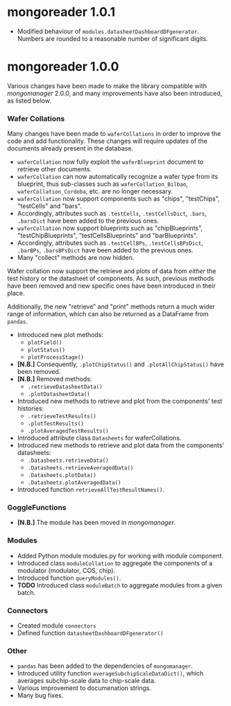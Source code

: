 # mongoreader 1.0.1

- Modified behaviour of `modules.datasheetDashboardDFgenerator`. Numbers are rounded to a reasonable
number of significant digits.

# mongoreader 1.0.0

Various changes have been made to make the library compatible with _mongomanager_ 2.0.0, and many improvements have also been introduced, as listed below.

### Wafer Collations

Many changes have been made to `waferCollations` in order to improve the code and add functionality. These changes will require updates of the documents already present in the database.

- `waferCollation` now fully exploit the `waferBlueprint` document to retrieve other documents.
- `waferCollation` can now automatically recognize a wafer type from its blueprint, thus sub-classes
such as `waferCollation_Bilbao`, `waferCollation_Cordoba`, etc. are no longer necessary.
- `waferCollation` now support components such as "chips", "testChips", "testCells" and "bars".
- Accordingly, attributes such as `.testCells`, `.testCellsDict`, `.bars`, `.barsDict` have been added to the previous ones.
- `waferCollation` now support blueprints such as "chipBlueprints", "testChipBlueprints", "testCellsBlueprints" and "barBlueprints".
- Accordingly, attributes such as `.testCellBPs`, `.testCellsBPsDict`, `.barBPs`, `.barsBPsDict` have been added to the previous ones.
- Many "collect" methods are now hidden.

Wafer collation now support the retrieve and plots of data from _either_ the test history or the datasheet of components. As such, previous methods have been removed and new specific ones have been introduced in their place.

Additionally, the new "retrieve" and "print" methods return a much wider range of information, which can also be returned as a DataFrame from `pandas`.

- Introduced new plot methods:
    - `plotField()`
    - `plotStatus()`
    - `plotProcessStage()`
- **[N.B.]** Consequently, `.plotChipStatus()` and `.plotAllChipStatus()` have been removed.  
- **[N.B.]** Removed methods:
    - `.retrieveDatasheetData()`
    - `.plotDatasheetData()`
- Introduced new methods to retrieve and plot from the components' test histories:
    - `.retrieveTestResults()`
    - `.plotTestResults()`
    - `.plotAveragedTestResults()`
- Introduced attribute class `Datasheets` for waferCollations.
- Introduced new methods to retrieve and plot data from the components' datasheets:
    - `.Datasheets.retrieveData()`
    - `.Datasheets.retrieveAveragedData()`
    - `.Datasheets.plotData()`
    - `.Datasheets.plotAveragedData()`
- Introduced function `retrieveAllTestResultNames()`.


### GoggleFunctions
- **[N.B.]** The module has been moved in _mongomanager_.

### Modules
- Added Python module modules.py for working with module component.
- Introduced class `moduleCollation` to aggregate the components of a modulator (modulator, COS, chip).
- Introduced function `queryModules()`.
- **TODO** Introduced class `moduleBatch` to aggregate modules from a given batch.

### Connectors
- Created module `connectors`
- Defined function `datasheetDashboardDFgenerator()`

### Other
- `pandas` has been added to the dependencies of `mongomanager`.
- Introduced utility function `averageSubchipScaleDataDict()`, which averages subchip-scale data to chip-scale data.
- Various improvement to documenation strings.
- Many bug fixes.

